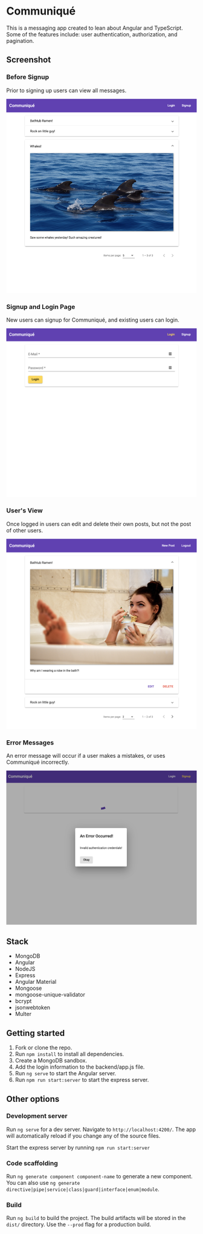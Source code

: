 # Communiqué

This is a messaging app created to lean about Angular and TypeScript. Some of the features include: user authentication, authorization, and pagination.

## Screenshot

### Before Signup

Prior to signing up users can view all messages.

!["Prior to signing up users can view all messages"](https://github.com/Lizzyfemme/communique/blob/master/screenshots/prior-to-signup.png)

### Signup and Login Page

New users can signup for Communiqué, and existing users can login.

!["Signup and login page"](https://github.com/Lizzyfemme/communique/blob/master/screenshots/singup-and-login.png)

### User's View

Once logged in users can edit and delete their own posts, but not the post of other users.

!["Edit and Delete buttons visable on posts"](https://github.com/Lizzyfemme/communique/blob/master/screenshots/user-view.png)

### Error Messages

An error message will occur if a user makes a mistakes, or uses Communiqué incorrectly.

!["Error Message popup"](https://github.com/Lizzyfemme/communique/blob/master/screenshots/error.png)

## Stack

- MongoDB
- Angular
- NodeJS
- Express
- Angular Material
- Mongoose
- mongoose-unique-validator
- bcrypt
- jsonwebtoken
- Multer

## Getting started

1. Fork or clone the repo.
2. Run `npm install` to install all dependencies.
3. Create a MongoDB sandbox.
4. Add the login information to the backend/app.js file.
5. Run `ng serve` to start the Angular server.
6. Run `npm run start:server` to start the express server.

## Other options

### Development server

Run `ng serve` for a dev server. Navigate to `http://localhost:4200/`. The app will automatically reload if you change any of the source files.

Start the express server by running `npm run start:server`

### Code scaffolding

Run `ng generate component component-name` to generate a new component. You can also use `ng generate directive|pipe|service|class|guard|interface|enum|module`.

### Build

Run `ng build` to build the project. The build artifacts will be stored in the `dist/` directory. Use the `--prod` flag for a production build.
